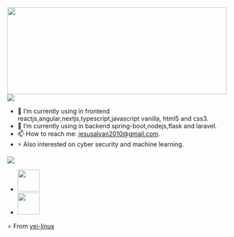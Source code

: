 <img align="center" width="100%" height="200px" src="https://images.parkrun.com/blogs.dir/1447/files/2019/07/astronaut2.gif"/>

<img align="center" src="https://github.com/saviomartin/saviomartin/blob/master/assets/about.png?raw=true"/>

- 🔭 I’m currently using in frontend reactjs,angular,nextjs,typescript,javascript vanilla, html5 and css3.
- 🌱 I’m currently using in backend spring-boot,nodejs,flask and laravel.
- 📫 How to reach me: jesusalvan2010@gmail.com.
- ⚡ Also interested on cyber security and machine learning.

<img align="center" src="https://github.com/saviomartin/saviomartin/blob/master/assets/connect.png?raw=true"/>

- <a href="#"><img width="50px" height="50px" src="https://image.flaticon.com/icons/png/512/281/281769.png"/></a>
- <a href="https://www.facebook.com/jesus.alvan.1"><img width="50px" height="50px" src="https://lh3.googleusercontent.com/proxy/GzOQdrVxNMAGZIAWCQtLHR3T8JRaRqBmtc9zllaAe-tTQXYMIfJy9O2am_xtC5uEZYkIeaX0_W63xjOWV984brSnK86Z5Ga0IyJvfzme-9HnNIWpf0aykD2_yfOIoLIz9NPZanaEWOWfu2mPRkjkDy0"/></a>

⭐️ From [yei-linux](https://github.com/Yei-Linux)
